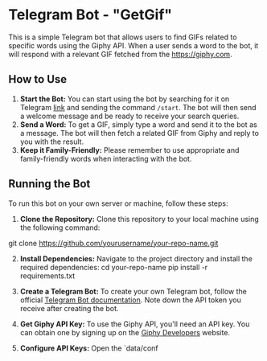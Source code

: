 # Telegram Bot - "GetGif"

This is a simple Telegram bot that allows users to find GIFs related to specific words using the Giphy API. When a user sends a word to the bot, it will respond with a relevant GIF fetched from the https://giphy.com.

## How to Use

1. **Start the Bot:** You can start using the bot by searching for it on Telegram [link](t.me/testternovaya_bot) and sending the command `/start`. The bot will then send a welcome message and be ready to receive your search queries.
2. **Send a Word:** To get a GIF, simply type a word and send it to the bot as a message. The bot will then fetch a related GIF from Giphy and reply to you with the result.
3. **Keep it Family-Friendly:** Please remember to use appropriate and family-friendly words when interacting with the bot.

## Running the Bot

To run this bot on your own server or machine, follow these steps:

1. **Clone the Repository:** Clone this repository to your local machine using the following command:

git clone https://github.com/yourusername/your-repo-name.git

2. **Install Dependencies:** Navigate to the project directory and install the required dependencies:
cd your-repo-name
pip install -r requirements.txt

3. **Create a Telegram Bot:** To create your own Telegram bot, follow the official [Telegram Bot documentation](https://core.telegram.org/bots#3-how-do-i-create-a-bot). Note down the API token you receive after creating the bot.

4. **Get Giphy API Key:** To use the Giphy API, you'll need an API key. You can obtain one by signing up on the [Giphy Developers](https://developers.giphy.com/) website.

5. **Configure API Keys:** Open the `data/conf